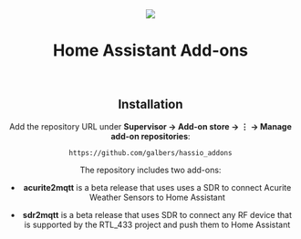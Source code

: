 <div align="center">
<img src="images/slacker_labs.png">
<h1>Home Assistant Add-ons</h1>
<br>

## Installation

Add the repository URL under **Supervisor → Add-on store → ⋮ → Manage add-on repositories**:

    https://github.com/galbers/hassio_addons

The repository includes two add-ons:

- **acurite2mqtt** is a beta release that uses uses a SDR to connect Acurite Weather Sensors to Home Assistant
    
- **sdr2mqtt** is a beta release that uses SDR to connect any RF device that is supported by the RTL_433 project and push them to Home Assistant
